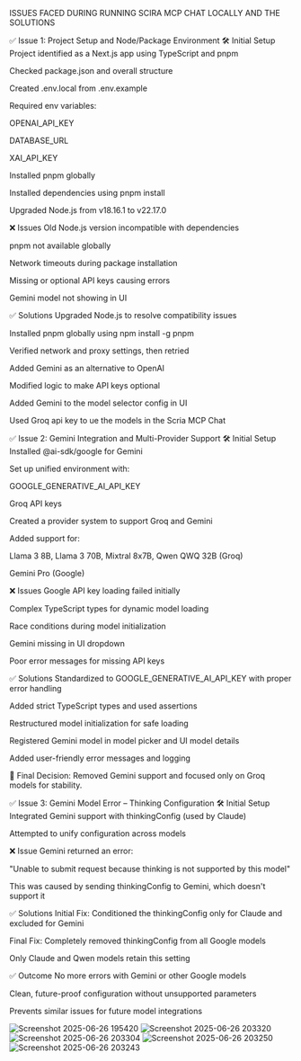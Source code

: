 ISSUES FACED DURING RUNNING SCIRA MCP CHAT LOCALLY AND THE SOLUTIONS

✅ Issue 1: Project Setup and Node/Package Environment
🛠 Initial Setup
Project identified as a Next.js app using TypeScript and pnpm

Checked package.json and overall structure

Created .env.local from .env.example

Required env variables:

OPENAI_API_KEY

DATABASE_URL

XAI_API_KEY

Installed pnpm globally

Installed dependencies using pnpm install

Upgraded Node.js from v18.16.1 to v22.17.0

❌ Issues
Old Node.js version incompatible with dependencies

pnpm not available globally

Network timeouts during package installation

Missing or optional API keys causing errors

Gemini model not showing in UI

✅ Solutions
Upgraded Node.js to resolve compatibility issues

Installed pnpm globally using npm install -g pnpm

Verified network and proxy settings, then retried

Added Gemini as an alternative to OpenAI

Modified logic to make API keys optional

Added Gemini to the model selector config in UI

Used Groq api key to ue the models in the Scria MCP Chat 



✅ Issue 2: Gemini Integration and Multi-Provider Support
🛠 Initial Setup
Installed @ai-sdk/google for Gemini

Set up unified environment with:

GOOGLE_GENERATIVE_AI_API_KEY

Groq API keys

Created a provider system to support Groq and Gemini

Added support for:

Llama 3 8B, Llama 3 70B, Mixtral 8x7B, Qwen QWQ 32B (Groq)

Gemini Pro (Google)

❌ Issues
Google API key loading failed initially

Complex TypeScript types for dynamic model loading

Race conditions during model initialization

Gemini missing in UI dropdown

Poor error messages for missing API keys

✅ Solutions
Standardized to GOOGLE_GENERATIVE_AI_API_KEY with proper error handling

Added strict TypeScript types and used assertions

Restructured model initialization for safe loading

Registered Gemini model in model picker and UI model details

Added user-friendly error messages and logging

🎯 Final Decision: Removed Gemini support and focused only on Groq models for stability.



✅ Issue 3: Gemini Model Error – Thinking Configuration
🛠 Initial Setup
Integrated Gemini support with thinkingConfig (used by Claude)

Attempted to unify configuration across models

❌ Issue
Gemini returned an error:

"Unable to submit request because thinking is not supported by this model"

This was caused by sending thinkingConfig to Gemini, which doesn't support it

✅ Solutions
Initial Fix: Conditioned the thinkingConfig only for Claude and excluded for Gemini

Final Fix: Completely removed thinkingConfig from all Google models

Only Claude and Qwen models retain this setting


✅ Outcome
No more errors with Gemini or other Google models

Clean, future-proof configuration without unsupported parameters

Prevents similar issues for future model integrations

![Screenshot 2025-06-26 195420](https://github.com/user-attachments/assets/96f1991e-ac36-4d6c-8b5b-5625c32d1c20)
![Screenshot 2025-06-26 203320](https://github.com/user-attachments/assets/fb538297-9f95-4aea-95f4-295a2b38784c)
![Screenshot 2025-06-26 203304](https://github.com/user-attachments/assets/bd27c898-94e3-4694-a799-e5de91febb73)
![Screenshot 2025-06-26 203250](https://github.com/user-attachments/assets/1873acc4-2412-4b39-a43c-d268f87ec7f6)
![Screenshot 2025-06-26 203243](https://github.com/user-attachments/assets/1fded80b-bbb7-49de-863f-5de7ce1da7b4)


